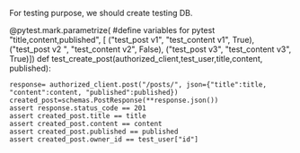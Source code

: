 For testing purpose, we should create testing DB.

@pytest.mark.parametrize(
#define variables for pytest
"title,content,published", [
("test_post v1", "test_content v1", True),
("test_post v2 ", "test_content v2", False),
("test_post v3", "test_content v3", True)])
def test_create_post(authorized_client,test_user,title,content, published):

    response= authorized_client.post("/posts/", json={"title":title, "content":content, "published":published})
    created_post=schemas.PostResponse(**response.json())
    assert response.status_code == 201
    assert created_post.title == title
    assert created_post.content == content
    assert created_post.published == published
    assert created_post.owner_id == test_user["id"]
